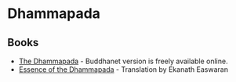 # Dhammapada 

## Books

- [The Dhammapada](http://www.buddhanet.net/pdf_file/scrndhamma.pdf) -
  Buddhanet version is freely available online.
- [Essence of the Dhammapada](https://www.goodreads.com/book/show/17318701-essence-of-the-dhammapada) -
  Translation by Ekanath Easwaran 

